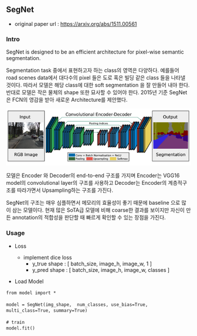 ## SegNet

* original paper url : https://arxiv.org/abs/1511.00561

### Intro

SegNet is designed to be an efficient architecture for pixel-wise semantic segmentation.

Segmentation task 중에서 표현하고자 하는 class의 영역은 다양하다. 예를들어 road scenes data에서 대다수의 pixel 들은 도로 혹은 빌딩 같은 class
들을 나타낼 것이다. 따라서 모델은 해당 class에 대한 soft segmentation 을 잘 만들어 내야 한다. 반대로 모델은 작은 물체의 shape 또한 묘사할 수 있어야 한다. 
2015년 기준 SegNet 은 FCN의 영감을 받아 새로운 Architecture를 제안했다. 

![model](imgs/model.png)

모델은 Encoder 와 Decoder의 end-to-end 구조를 가지며 Encoder는 VGG16 model의 convolutional layer의 구조를 사용하고 Decoder는 
Encoder의 계층적구조를 따라가면서 Upsampling하는 구조를 가진다. 

SegNet의 구조는 매우 심플하면서 메모리의 효율성이 좋기 때문에 baseline 으로 많이 삼는 모델이다. 현재 많은 SoTA급 모델에 비해 coarse한 결과를 보이지만 자신이 만든 annotation의 적합성을 판단할 때 빠르게 확인할 수 있는 장점을 가진다.


### Usage 

* Loss 
    - implement dice loss
        - y_true shape : [ batch_size, image_h, image_w, 1 ]
        - y_pred shape : [ batch_size, image_h, image_w, classes ]
        
        
* Load Model

~~~
from model import *

model = SegNet(img_shape,  num_classes, use_bias=True, multi_class=True, summary=True)

# train
model.fit() 
~~~